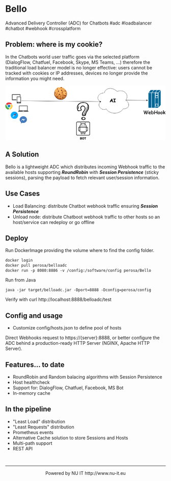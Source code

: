 # Bello
Advanced Delivery Controller (ADC) for Chatbots #adc #loadbalancer #chatbot #webhook #crossplatform

## Problem: where is my cookie?

In the Chatbots world user traffic goes via the selected platform (DialogFlow, Chatfuel, Facebook, Skype, MS Teams, ...) therefore the traditional load balancer model is no longer effective: users cannot be tracked with cookies or IP addresses, devices no longer provide the information you might need.

![Alt text](wiki/BT.png?raw=true "Title")

## A Solution

Bello is a lightweight ADC which distributes incoming Webhook traffic to the available hosts supporting ***RoundRobin*** with ***Session Persistence*** (sticky sessions), parsing the payload to fetch relevant user/session information.

## Use Cases
* Load Balancing: distribute Chatbot webhook traffic ensuring ***Session Persistence***
* Unload node: distribute Chatboot webhook traffic to other hosts so an host/service can redeploy or go offline 


## Deploy 

Run DockerImage providing the volume where to find the config folder.
```
docker login
docker pull perosa/belloadc
docker run -p 8080:8886 -v /config:/software/config perosa/Bello
```

Run from Java
```
java -jar target/belloadc.jar -Dport=8888 -Dconfig=perosa/config
```

Verify with curl http://localhost:8888/belloadc/test

## Config and usage

* Customize config/hosts.json to define pool of hosts

 Direct Webhooks request to https://{server}:8888, or better configure the ADC behind a production-ready HTTP Server (NGINX, Apache HTTP Server).


## Features... to date
* RoundRobin and Random balacing algorithms with Session Persistence
* Host healthcheck
* Support for: DialogFlow, Chatfuel, Facebook, MS Bot
* In-memory cache

## In the pipeline
* "Least Load" distribution 
* "Least Requests" distribution
* Prometheus events
* Alternative Cache solution to store Sessions and Hosts
* Multi-path support
* REST API


&nbsp;&nbsp;&nbsp;
<hr>
<p align="center">
Powered by NU IT http://www.nu-it.eu
</p>

